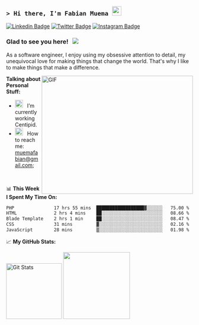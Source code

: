 ### <samp>&gt; Hi there, I'm Fabian Muema <img src="https://media.giphy.com/media/hvRJCLFzcasrR4ia7z/giphy.gif" width="25"> </samp>

[![Linkedin Badge](https://img.shields.io/badge/-LinkedIn-0e76a8?style=flat-square&logo=Linkedin&logoColor=white)](https://linkedin.com/in/fabian-muema)
[![Twitter Badge](https://img.shields.io/badge/-Twitter-00acee?style=flat-square&logo=Twitter&logoColor=white)](https://twitter.com/f_mwema)
[![Instagram Badge](https://img.shields.io/badge/-Instagram-e4405f?style=flat-square&logo=Instagram&logoColor=white)](https://instagram.com/fabianmuema/)

### Glad to see you here! &nbsp; ![](https://visitor-badge.glitch.me/badge?page_id=fabianmuema)

As a software engineer, I enjoy using my obsessive attention to detail, my unequivocal love for making things that change the world. That's why I like to make things that make a difference.

<img align="right" alt="GIF" src="https://github.com/Gapur/Gapur/blob/main/assets/coding.gif?raw=true" width="408" height="318" />


**Talking about Personal Stuff:**

- <img src="https://github.com/Gapur/Gapur/blob/main/assets/developer.gif?raw=true" width="21" />&nbsp;&nbsp; I’m currently working Centipid.
- <img src="https://github.com/Gapur/Gapur/blob/main/assets/letterbox.gif?raw=true" width="21" />&nbsp;&nbsp; How to reach me: muemafabian@gmail.com;
</br>

📊 **This Week I Spent My Time On:**
<!--START_SECTION:waka-->

```txt
PHP               17 hrs 55 mins  ██████████████████▓░░░░░░   75.00 %
HTML              2 hrs 4 mins    ██░░░░░░░░░░░░░░░░░░░░░░░   08.66 %
Blade Template    2 hrs 1 min     ██░░░░░░░░░░░░░░░░░░░░░░░   08.47 %
CSS               31 mins         ▓░░░░░░░░░░░░░░░░░░░░░░░░   02.16 %
JavaScript        28 mins         ▒░░░░░░░░░░░░░░░░░░░░░░░░   01.98 %
```

<!--END_SECTION:waka-->


📈 **My GitHub Stats:**

<p>
<a href="https://github.com/danharrin"><img alt="Git Stats" src="https://github-readme-stats.vercel.app/api?username=fabianmuema&show_icons=true&include_all_commits=true" height="150" /></a>
  <img height="180em" src="https://github-readme-stats.vercel.app/api/top-langs/?username=fabianmuema"/>
</p>



